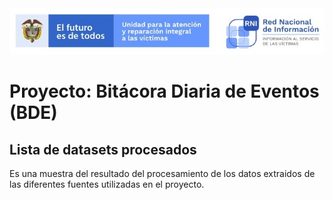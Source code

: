<img src="/App/UnidadSrni.jpg" alt="Subdirección Red Nacional de Informacion"/>

# Proyecto: Bitácora Diaria de Eventos (BDE)

## Lista de datasets procesados

Es una muestra del resultado del procesamiento de los datos extraidos de las diferentes fuentes
utilizadas en el proyecto.
